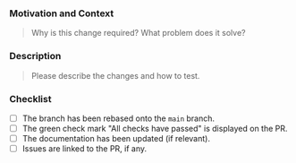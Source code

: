 
### Motivation and Context

> Why is this change required? What problem does it solve?

### Description

> Please describe the changes and how to test.

### Checklist

- [ ] The branch has been rebased onto the `main` branch.
- [ ] The green check mark "All checks have passed" is displayed on the PR.
- [ ] The documentation has been updated (if relevant).
- [ ] Issues are linked to the PR, if any.
